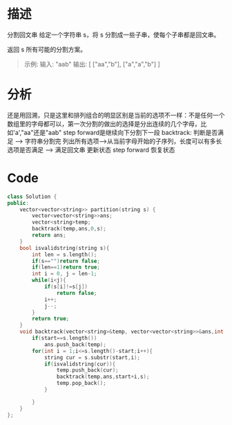# 描述
分割回文串
给定一个字符串 s，将 s 分割成一些子串，使每个子串都是回文串。

返回 s 所有可能的分割方案。

>示例:
输入: "aab"
输出:
[
  ["aa","b"],
  ["a","a","b"]
]

# 分析
还是用回溯，只是这里和排列组合的明显区别是当前的选项不一样：不是任何一个数组里的字母都可以，第一次分割的做出的选择是分出连续的几个字母，比如'a',"aa"还是"aab"
step forward是继续向下分割下一段
backtrack:
  判断是否满足 --> 字符串分割完
  列出所有选项-->从当前字母开始的子序列，长度可以有多长
  选项是否满足 --> 满足回文串
  更新状态
  step forward
  恢复状态
  
# Code 
```cpp
class Solution {
public:
    vector<vector<string>> partition(string s) {
        vector<vector<string>>ans;
        vector<string>temp;
        backtrack(temp,ans,0,s);
        return ans;
    }
    bool isvalidstring(string s){
        int len = s.length();
        if(s=="")return false;
        if(len==1)return true;
        int i = 0, j = len-1;
        while(i<j){
            if(s[i]!=s[j])
                return false;
            i++;
            j--;
        }
        return true;
    }
    void backtrack(vector<string>&temp, vector<vector<string>>&ans,int start,string s){
        if(start==s.length())
            ans.push_back(temp);
        for(int i = 1;i<=s.length()-start;i++){
            string cur = s.substr(start,i);
            if(isvalidstring(cur)){
                temp.push_back(cur);
                backtrack(temp,ans,start+i,s);
                temp.pop_back();
            }

        }
    }
};
```
